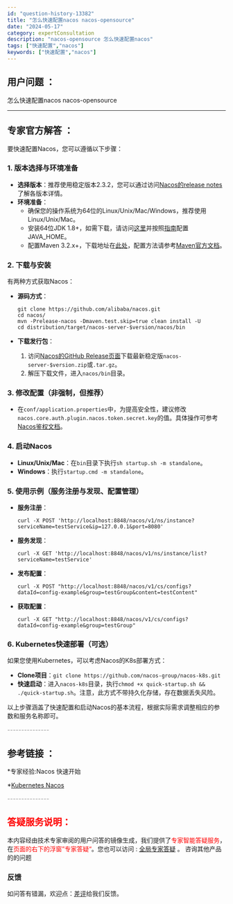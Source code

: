 ```yaml
---
id: "question-history-13382"
title: "怎么快速配置nacos nacos-opensource"
date: "2024-05-17"
category: expertConsultation
description: "nacos-opensource 怎么快速配置nacos"
tags: ["快速配置","nacos"]
keywords: ["快速配置","nacos"]
---
```


## 用户问题 ： 
 怎么快速配置nacos nacos-opensource 

---------------
## 专家官方解答 ：

要快速配置Nacos，您可以遵循以下步骤：

### 1. 版本选择与环境准备
- **选择版本**：推荐使用稳定版本2.3.2，您可以通过访问[Nacos的release notes](https://github.com/alibaba/nacos/releases)了解各版本详情。
- **环境准备**：
  - 确保您的操作系统为64位的Linux/Unix/Mac/Windows，推荐使用Linux/Unix/Mac。
  - 安装64位JDK 1.8+，如需下载，请访问[这里](http://www.oracle.com/technetwork/java/javase/downloads/jdk8-downloads-2133151.html)并按照[指南](https://docs.oracle.com/cd/E19182-01/820-7851/inst_cli_jdk_javahome_t/)配置JAVA_HOME。
  - 配置Maven 3.2.x+，下载地址在[此处](https://maven.apache.org/download.cgi)，配置方法请参考[Maven官方文档](https://maven.apache.org/settings.html)。

### 2. 下载与安装
有两种方式获取Nacos：
- **源码方式**：
  ```
  git clone https://github.com/alibaba/nacos.git
  cd nacos/
  mvn -Prelease-nacos -Dmaven.test.skip=true clean install -U
  cd distribution/target/nacos-server-$version/nacos/bin
  ```
  
- **下载发行包**：
  1. 访问[Nacos的GitHub Release页面](https://github.com/alibaba/nacos/releases)下载最新稳定版`nacos-server-$version.zip`或`.tar.gz`。
  2. 解压下载文件，进入`nacos/bin`目录。

### 3. 修改配置（非强制，但推荐）
- 在`conf/application.properties`中，为提高安全性，建议修改`nacos.core.auth.plugin.nacos.token.secret.key`的值。具体操作可参考[Nacos鉴权文档](https://nacos.io/plugin/auth-plugin/)。

### 4. 启动Nacos
- **Linux/Unix/Mac**：在`bin`目录下执行`sh startup.sh -m standalone`。
- **Windows**：执行`startup.cmd -m standalone`。

### 5. 使用示例（服务注册与发现、配置管理）
- **服务注册**：
  ```
  curl -X POST 'http://localhost:8848/nacos/v1/ns/instance?serviceName=testService&ip=127.0.0.1&port=8080'
  ```
- **服务发现**：
  ```
  curl -X GET 'http://localhost:8848/nacos/v1/ns/instance/list?serviceName=testService'
  ```
- **发布配置**：
  ```
  curl -X POST "http://localhost:8848/nacos/v1/cs/configs?dataId=config-example&group=testGroup&content=testContent"
  ```
- **获取配置**：
  ```
  curl -X GET "http://localhost:8848/nacos/v1/cs/configs?dataId=config-example&group=testGroup"
  ```

### 6. Kubernetes快速部署（可选）
如果您使用Kubernetes，可以考虑Nacos的K8s部署方式：
- **Clone项目**：`git clone https://github.com/nacos-group/nacos-k8s.git`
- **快速启动**：进入`nacos-k8s`目录，执行`chmod +x quick-startup.sh && ./quick-startup.sh`。注意，此方式不带持久化存储，存在数据丢失风险。

以上步骤涵盖了快速配置和启动Nacos的基本流程，根据实际需求调整相应的参数和服务名称即可。


<font color="#949494">---------------</font> 


## 参考链接 ：

*专家经验:Nacos 快速开始 
 
 *[Kubernetes Nacos](https://nacos.io/docs/latest/quickstart/quick-start-kubernetes)


 <font color="#949494">---------------</font> 
 


## <font color="#FF0000">答疑服务说明：</font> 

本内容经由技术专家审阅的用户问答的镜像生成，我们提供了<font color="#FF0000">专家智能答疑服务</font>，在<font color="#FF0000">页面的右下的浮窗”专家答疑“</font>。您也可以访问 : [全局专家答疑](https://opensource.alibaba.com/chatBot) 。 咨询其他产品的的问题

### 反馈
如问答有错漏，欢迎点：[差评](https://ai.nacos.io/user/feedbackByEnhancerGradePOJOID?enhancerGradePOJOId=13877)给我们反馈。
